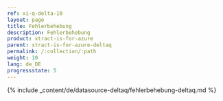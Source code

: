 ```yaml
---
ref: xi-q-delta-10
layout: page
title: Fehlerbehebung
description: Fehlerbehebung
product: xtract-is-for-azure
parent: xtract-is-for-azure-deltaq
permalink: /:collection/:path
weight: 10
lang: de_DE
progressstate: 5
---
```

{% include _content/de/datasource-deltaq/fehlerbehebung-deltaq.md %}